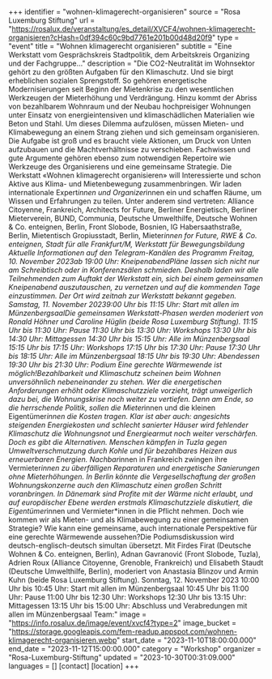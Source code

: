 +++
identifier = "wohnen-klimagerecht-organisieren"
source = "Rosa Luxemburg Stiftung"
url = "https://rosalux.de/veranstaltung/es_detail/XVCF4/wohnen-klimagerecht-organisieren?cHash=0df394c60c9bd7761e201b00d48d20f9"
type = "event"
title = "Wohnen klimagerecht organisieren"
subtitle = "Eine Werkstatt vom Gesprächskreis Stadtpolitik, dem Arbeitskreis Organizing und der Fachgruppe…"
description = "Die CO2-Neutralität im Wohnsektor gehört zu den größten Aufgaben für den Klimaschutz. Und sie birgt erheblichen sozialen Sprengstoff. So gehören energetische Modernisierungen seit Beginn der Mietenkrise zu den wesentlichen Werkzeugen der Mieterhöhung und Verdrängung. Hinzu kommt der Abriss von bezahlbarem Wohnraum und der Neubau hochpreisiger Wohnungen unter Einsatz von energieintensiven und klimaschädlichen Materialien wie Beton und Stahl.
Um dieses Dilemma aufzulösen, müssen Mieten- und Klimabewegung an einem Strang ziehen und sich gemeinsam organisieren. Die Aufgabe ist groß und es braucht viele Aktionen, um Druck von Unten aufzubauen und die Machtverhältnisse zu verschieben. Fachwissen und gute Argumente gehören ebenso zum notwendigen Repertoire wie Werkzeuge des Organisierens und eine gemeinsame Strategie.
Die Werkstatt «Wohnen klimagerecht organisieren» will Interessierte und schon Aktive aus Klima- und Mietenbewegung zusammenbringen. Wir laden internationale Expert*innen und Organizer*innen ein und schaffen Räume, um Wissen und Erfahrungen zu teilen. Unter anderem sind vertreten: Alliance Citoyenne, Frankreich, Architects for Future, Berliner Energietisch, Berliner Mieterverein, BUND, Communia, Deutsche Umwelthilfe, Deutsche Wohnen & Co. enteignen, Berlin, Front Slobode, Bosnien, IG Habersaathstraße, Berlin, Mietentisch Gropiusstadt, Berlin, Mieter*innen for Future, RWE & Co. enteignen, Stadt für alle Frankfurt/M, Werkstatt für Bewegungsbildung
Aktuelle Informationen auf den Telegram-Kanälen des 
Programm
Freitag, 10. November 2023ab 19:00 Uhr: KneipenabendPläne lassen sich nicht nur am Schreibtisch oder in Konferenzsälen schmieden. Deshalb laden wir alle Teilnehmenden zum Auftakt der Werkstatt ein, sich bei einem gemeinsamen Kneipenabend auszutauschen, zu vernetzen und auf die kommenden Tage einzustimmen. Der Ort wird zeitnah zur Werkstatt bekannt gegeben.
Samstag, 11. November 20239:00 Uhr bis 11:15 Uhr: Start mit allen im MünzenbergsaalDie gemeinsamen Werkstatt-Phasen werden moderiert von Ronald Höhner und Caroline Hüglin (beide Rosa Luxemburg Stiftung).
11:15 Uhr bis 11:30 Uhr: Pause
11:30 Uhr bis 13:30 Uhr: Workshops
13:30 Uhr bis 14:30 Uhr: Mittagessen
14:30 Uhr bis 15:15 Uhr: Alle im Münzenbergsaal
15:15 Uhr bis 17:15 Uhr: Workshops
17:15 Uhr bis 17:30 Uhr: Pause
17:30 Uhr bis 18:15 Uhr: Alle im Münzenbergsaal
18:15 Uhr bis 19:30 Uhr: Abendessen
19:30 Uhr bis 21:30 Uhr: Podium
Eine gerechte Wärmewende ist möglich!Bezahlbarkeit und Klimaschutz scheinen beim Wohnen unversöhnlich nebeneinander zu stehen. Wer die energetischen Anforderungen erhöht oder Klimaschutzziele vorzieht, trägt unweigerlich dazu bei, die Wohnungskrise noch weiter zu vertiefen. Denn am Ende, so die herrschende Politik, sollen die Mieter*innen und die kleinen Eigentümer*innen die Kosten tragen. Klar ist aber auch: angesichts steigenden Energiekosten und schlecht sanierter Häuser wird fehlender Klimaschutz die Wohnungsnot und Energiearmut noch weiter verschärfen. Doch es gibt die Alternativen. Menschen kämpfen in Tuzla gegen Umweltverschmutzung durch Kohle und für bezahlbares Heizen aus erneuerbaren Energien. Nachbar*innen in Frankreich zwingen ihre Vermieter*innen zu überfälligen Reparaturen und energetische Sanierungen ohne Mieterhöhungen. In Berlin könnte die Vergesellschaftung der großen Wohnungskonzerne auch den Klimaschutz einen großen Schritt voranbringen. In Dänemark sind Profite mit der Wärme nicht erlaubt, und auf europäischer Ebene werden erstmals Klimaschutzziele diskutiert, die Eigentümer*innen und Vermieter*innen in die Pflicht nehmen. Doch wie kommen wir als Mieten- und als Klimabewegung zu einer gemeinsamen Strategie? Wie kann eine gemeinsame, auch internationale Perspektive für eine gerechte Wärmewende aussehen?Die Podiumsdiskussion wird deutsch-englisch-deutsch simultan übersetzt. Mit Firdes Firat (Deutsche Wohnen & Co. enteignen, Berlin), Adnan Gavranović (Front Slobode, Tuzla), Adrien Roux (Alliance Citoyenne, Grenoble, Frankreich) und Elisabeth Staudt (Deutsche Umwelthilfe, Berlin), moderiert von Anastasia Blinzov und Armin Kuhn (beide Rosa Luxemburg Stiftung).
Sonntag, 12. November 2023
10:00 Uhr bis 10:45 Uhr: Start mit allen im Münzenbergsaal
10:45 Uhr bis 11:00 Uhr: Pause
11:00 Uhr bis 12:30 Uhr: Workshops
12:30 Uhr bis 13:15 Uhr: Mittagessen
13:15 Uhr bis 15:00 Uhr: Abschluss und Verabredungen mit allen im Münzenbergsaal
Team:"
image = "https://info.rosalux.de/image/event/xvcf4?type=2"
image_bucket = "https://storage.googleapis.com/fem-readup.appspot.com/wohnen-klimagerecht-organisieren.webp"
start_date = "2023-11-10T18:00:00.000"
end_date = "2023-11-12T15:00:00.000"
category = "Workshop"
organizer = "Rosa-Luxemburg-Stiftung"
updated = "2023-10-30T00:31:09.000"
languages = []
[contact]
[location]
+++
